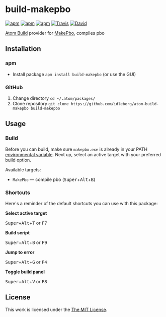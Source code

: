 # build-makepbo

[![apm](https://img.shields.io/apm/l/build-makepbo.svg?style=flat-square)](https://atom.io/packages/build-makepbo)
[![apm](https://img.shields.io/apm/v/build-makepbo.svg?style=flat-square)](https://atom.io/packages/build-makepbo)
[![apm](https://img.shields.io/apm/dm/build-makepbo.svg?style=flat-square)](https://atom.io/packages/build-makepbo)
[![Travis](https://img.shields.io/travis/idleberg/atom-build-makepbo.svg?style=flat-square)](https://travis-ci.org/idleberg/atom-build-makepbo)
[![David](https://img.shields.io/david/dev/idleberg/atom-build-makepbo.svg?style=flat-square)](https://david-dm.org/idleberg/atom-build-makepbo#info=dependencies)

[Atom Build](https://atombuild.github.io/) provider for [MakePbo](https://dev.withsix.com/projects/mikero-pbodll/wiki/MakePbo), compiles pbo

## Installation

### apm

* Install package `apm install build-makepbo` (or use the GUI)

### GitHub

1. Change directory `cd ~/.atom/packages/`
2. Clone repository `git clone https://github.com/idleberg/atom-build-makepbo build-makepbo`

## Usage

### Build

Before you can build, make sure `makepbo.exe` is already in your PATH [environmental variable](https://support.microsoft.com/en-us/kb/310519). Next up, select an active target with your preferred build option.

Available targets:

* `MakePbo` — compile pbo (<kbd>Super</kbd>+<kbd>Alt</kbd>+<kbd>B</kbd>)

### Shortcuts

Here's a reminder of the default shortcuts you can use with this package:

**Select active target**

<kbd>Super</kbd>+<kbd>Alt</kbd>+<kbd>T</kbd> or <kbd>F7</kbd>

**Build script**

<kbd>Super</kbd>+<kbd>Alt</kbd>+<kbd>B</kbd> or <kbd>F9</kbd>

**Jump to error**

<kbd>Super</kbd>+<kbd>Alt</kbd>+<kbd>G</kbd> or <kbd>F4</kbd>

**Toggle build panel**

<kbd>Super</kbd>+<kbd>Alt</kbd>+<kbd>V</kbd> or <kbd>F8</kbd>

## License

This work is licensed under the [The MIT License](LICENSE.md).
